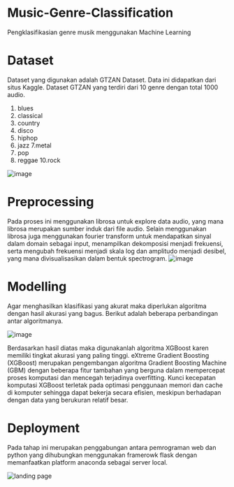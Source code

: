 # Music-Genre-Classification

Pengklasifikasian genre musik menggunakan Machine Learning

# Dataset
Dataset yang digunakan adalah GTZAN Dataset. Data ini didapatkan dari situs Kaggle. Dataset GTZAN yang terdiri dari 10 genre dengan total 1000 audio.
1. blues
2. classical
3. country
4. disco
5. hiphop
6. jazz
7.metal
8. pop
9. reggae
10.rock

![image](https://github.com/fadhilhemmings/Music-Genre-Classification/assets/87648911/307831ee-b325-4d99-94be-b9ef1282da31)

# Preprocessing
Pada proses ini menggunakan librosa untuk explore data audio, yang mana librosa merupakan sumber induk dari file audio. Selain menggunakan librosa juga menggunakan fourier transform untuk mendapatkan sinyal dalam domain sebagai input, menampilkan dekomposisi menjadi frekuensi, serta mengubah frekuensi menjadi skala log dan amplitudo menjadi desibel, yang mana divisualisasikan dalam bentuk spectrogram.
![image](https://github.com/fadhilhemmings/Music-Genre-Classification/assets/87648911/a0e2f7fa-398d-4df1-a537-2c16e69d4f2e)


# Modelling
Agar menghasilkan klasifikasi yang akurat maka diperlukan algoritma dengan hasil akurasi yang bagus. Berikut adalah beberapa perbandingan antar algoritmanya.

![image](https://github.com/fadhilhemmings/Music-Genre-Classification/assets/87648911/a6bae35f-d43b-4507-b1ec-d2fc9b467345)

Berdasarkan hasil diatas maka digunakanlah algoritma XGBoost karen memiliki tingkat akurasi yang paling tinggi. eXtreme Gradient Boosting (XGBoost) merupakan pengembangan algoritma Gradient Boosting Machine (GBM) dengan beberapa fitur tambahan yang berguna dalam mempercepat proses komputasi dan mencegah terjadinya overfitting. Kunci kecepatan komputasi XGBoost terletak pada optimasi penggunaan memori dan cache di komputer sehingga dapat bekerja secara efisien, meskipun berhadapan dengan data yang berukuran relatif besar.

#  Deployment
Pada tahap ini merupakan penggabungan antara pemrograman web dan python yang dihubungkan menggunakan framerowk flask dengan memanfaatkan platform anaconda sebagai server local. 

![landing page](https://github.com/fadhilhemmings/Music-Genre-Classification/assets/87648911/79b30fca-7857-4830-8a52-54415e574154)




